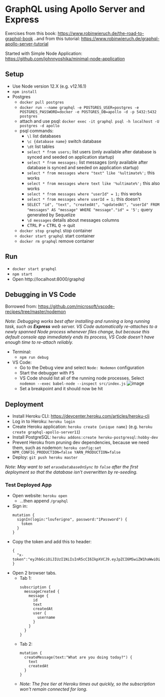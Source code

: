 # GraphQL using Apollo Server and Express

Exercises from this book: https://www.robinwieruch.de/the-road-to-graphql-book
..and from this tutorial: https://www.robinwieruch.de/graphql-apollo-server-tutorial

Started with Simple Node Application: https://github.com/johnnyoshika/minimal-node-application

## Setup
* Use Node version 12.X (e.g. v12.16.1)
* `npm install`
* Postgres
  * `docker pull postgres`
  * `docker run --name graphql -e POSTGRES_USER=postgres -e POSTGRES_PASSWORD=docker -e POSTGRES_DB=apollo -d -p 5432:5432 postgres`
  * attach and use psql: `docker exec -it graphql psql -h localhost -U postgres -d apollo`
  * psql commands:
    * `\l` list databases
    * `\c {database name}` switch database
    * `\dt` list tables
    * `select * from users;` list users (only available after database is synced and seeded on application startup)
    * `select * from messages;` list messages (only available after database is synced and seeded on application startup)
    * `select * from messages where "text" like '%ultimate%';` this works
    * `select * from messages where text like '%ultimate%';` this also works
    * `select * from messages where "userId" = 1;` this works
    * `select * from messages where userId = 1;` this doesn't
    * `SELECT "id", "text", "createdAt", "updatedAt", "userId" FROM "messages" AS "message" WHERE "message"."id" = '5';` query generated by Sequelize
    * `\d messages` details about messages columns
    * <kbd>CTRL</kbd> <kbd>P</kbd> + <kbd>CTRL</kbd> <kbd>Q</kbd> -> quit
  * `docker stop graphql` stop container
  * `docker start graphql` start container
  * `docker rm graphql` remove container

## Run
* `docker start graphql`
* `npm start`
* Open http://localhost:8000/graphql

## Debugging in VS Code

Borrowed from: https://github.com/microsoft/vscode-recipes/tree/master/nodemon

_Note: Debugging works best after installing and running a long running task, such as **Express** web server. VS Code automatically re-attaches to a newly spanned Node process whenever files change, but because this default console app immediately ends its process, VS Code doesn't have enough time to re-attach reliably._

* Terminal:
  * `npm run debug`
* VS Code:
  * Go to the Debug view and select `Node: Nodemon` configuration
  * Start the debugger with <kbd>F5</kbd>
  * VS Code should list all of the running node processes. Select `nodemon --exec babel-node --inspect src/index.js` 
![image](https://user-images.githubusercontent.com/504505/77853652-0c17a580-719a-11ea-88f1-4fc02ddd568c.png)
  * Set a breakpoint and it should now be hit

## Deployment
* Install Heroku CLI: https://devcenter.heroku.com/articles/heroku-cli
* Log in to Heroku: `heroku login`
* Create Heroku application: `heroku create {unique name}` (e.g. `heroku create graphql-apollo-server11`)
* Install PostgreSQL: `heroku addons:create heroku-postgresql:hobby-dev`
* Prevent Heroku from pruning dev dependencies, because we need them, such as nodemon: `heroku config:set NPM_CONFIG_PRODUCTION=false YARN_PRODUCTION=false`
* Deploy: `git push heroku master`

_Note: May want to set `eraseDatabaseOnSync` to `false` after the first deployment so that the database isn't overwritten by re-seeding._

### Test Deployed App
* Open website: `heroku open`
  * ...then append `/graphql`
* Sign in:
  ```
  mutation {
    signIn(login:"louferigno", password:"1Password") {
      token
    }
  }
  ```
* Copy the token and add this to header:
  ```
  {
    "x-token":"eyJhbGciOiJIUzI1NiIsInR5cCI6IkpXVCJ9.eyJpZCI6MSwiZW1haWwiOiJsb3VAZW1haWwuY29tIiwidXNlcm5hbWUiOiJsb3VmZXJpZ25vIiwicm9sZSI6IkFETUlOIiwiaWF0IjoxNTg3NzcxMjQzLCJleHAiOjE1ODc3NzMwNDN9.8yL7p4roB9QtuKeF3kFfzNsKngk4lKywZjkiVUXkMks"
  }
  ```
* Open 2 browser tabs.
  * Tab 1:
    ```
    subscription {
      messageCreated {
        message {
          id
          text
          createdAt
          user {
            username
          }
        }
      }
    }
    ```
  * Tab 2:
    ```
    mutation {
      createMessage(text:"What are you doing today?") {
        text
        createdAt
      }
    }
    ```
  * _Note: The free tier at Heroku times out quickly, so the subscription won't remain connected for long._